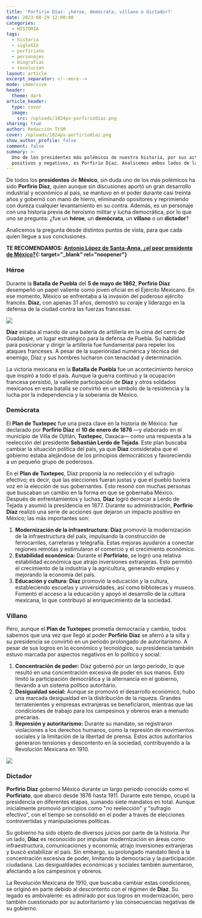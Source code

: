 ```yaml
---
title: 'Porfirio Díaz: ¿héroe, demócrata, villano o dictador?'
date: 2023-08-29 12:00:00
categories:
  - HISTORIA
tags:
  - historia
  - sigloXIX
  - porfiriato
  - personajes
  - biografias
  - revolucion
layout: article
excerpt_separator: <!--more-->
mode: immersive
header:
  theme: dark
article_header:
  type: cover
  image:
    src: /uploads/1024px-porfiriodiaz.png
sharing: true
author: Redacción TYSM
cover: /uploads/1024px-porfiriodiaz.png
show_author_profile: false
comment: false
summary: >-
  Uno de los presidentes más polémicos de nuestra historia, por sus actos
  positivos y negativos, es Porfirio Díaz. Analicemos ambos lados de la balanza…
---
```

De todos los **presidentes** de **México**, sin duda uno de los más polémicos ha sido **Porfirio Díaz**, quien aunque sin discusiones aportó un gran desarrollo industrial y económico al país, se mantuvo en el poder durante casi treinta años y gobernó con mano de hierro, eliminando opositores y reprimiendo con dureza cualquier levantamiento en su contra. Además, es un personaje con una historia previa de heroísmo militar y lucha democrática, por lo que uno se pregunta: ¿fue un **héroe**, un **demócrata**, un **villano** o un **dictador**?

Analicemos la pregunta desde distintos puntos de vista, para que cada quien llegue a sus conclusiones.

**TE RECOMENDAMOS: [Antonio López de Santa-Anna, ¿el peor presidente de México?](https://blog.tonoysumariachi.com/historia/2022/11/11/antonio-lopez-de-santa-anna-el-peor-presidente-de-la-historia-de-mexico.html){: target="_blank" rel="noopener"}**

### Héroe

Durante la **Batalla de Puebla** del **5 de mayo de 1862**, **Porfirio Díaz** desempeñó un papel valiente como joven oficial en el Ejército Mexicano. En ese momento, México se enfrentaba a la invasión del poderoso ejército francés. **Díaz**, con apenas 31 años, demostró su coraje y liderazgo en la defensa de la ciudad contra las fuerzas francesas.

![](https://upload.wikimedia.org/wikipedia/commons/3/3b/Young_Porfirio_Diaz.jpg)

**Díaz** estaba al mando de una batería de artillería en la cima del cerro de Guadalupe, un lugar estratégico para la defensa de Puebla. Su habilidad para posicionar y dirigir la artillería fue fundamental para repeler los ataques franceses. A pesar de la superioridad numérica y técnica del enemigo, Díaz y sus hombres lucharon con tenacidad y determinación.

La victoria mexicana en la **Batalla de Puebla** fue un acontecimiento heroico que inspiró a todo el país. Aunque la guerra continuó y la ocupación francesa persistió, la valiente participación de **Díaz** y otros soldados mexicanos en esta batalla se convirtió en un símbolo de la resistencia y la lucha por la independencia y la soberanía de México.

### Demócrata

El **Plan de Tuxtepec** fue una pieza clave en la historia de México: fue declarado por **Porfirio Díaz**&nbsp;el **10 de enero de 1876**&nbsp;—y elaborado en el municipio de Villa de Ojitlán, **Tuxtepec**, Oaxaca— como una respuesta a la reelección del presidente **Sebastián Lerdo de Tejada**. Este plan buscaba cambiar la situación política del país, ya que **Díaz** consideraba que el gobierno estaba alejándose de los principios democráticos y favoreciendo a un pequeño grupo de poderosos.

En el **Plan de Tuxtepec**, Díaz proponía la no reelección y el sufragio efectivo; es decir, que las elecciones fueran justas y que el pueblo tuviera voz en la elección de sus gobernantes. Esto resonó con muchas personas que buscaban un cambio en la forma en que se gobernaba México. Después de enfrentamientos y luchas, **Díaz** logró derrocar a Lerdo de Tejada y asumió la presidencia en 1877. Durante su administración,&nbsp;**Porfirio Díaz**&nbsp;realizó una serie de acciones que dejaron un impacto positivo en México; las más importantes son:

1. **Modernización de la infraestructura:** **Díaz** promovió la modernización de la infraestructura del país, impulsando la construcción de ferrocarriles, carreteras y telegrafía. Estas mejoras ayudaron a conectar regiones remotas y estimularon el comercio y el crecimiento económico.
2. **Estabilidad económica:** Durante el **Porfiriato**, se logró una relativa estabilidad económica que atrajo inversiones extranjeras. Esto permitió el crecimiento de la industria y la agricultura, generando empleo y mejorando la economía del país.
3. **Educación y cultura: Díaz** promovió la educación y la cultura, estableciendo escuelas y universidades, así como bibliotecas y museos. Fomentó el acceso a la educación y apoyó el desarrollo de la cultura mexicana, lo que contribuyó al enriquecimiento de la sociedad.

### Villano

Pero, aunque el **Plan de Tuxtepec** prometía democracia y cambio, todos sabemos que una vez que llegó al poder **Porfirio**&nbsp;**Díaz** se aferró a la silla y su presidencia se convirtió en un periodo prolongado de autoritarismo. A pesar de sus logros en lo económico y tecnológico, su presidencia también estuvo marcada por aspectos negativos en lo político y social:

1. **Concentración de poder:** Díaz gobernó por un largo periodo, lo que resultó en una concentración excesiva de poder en sus manos. Esto limitó la participación democrática y la alternancia en el gobierno, llevando a un sistema político autoritario.
2. **Desigualdad social:** Aunque se promovió el desarrollo económico, hubo una marcada desigualdad en la distribución de la riqueza. Grandes terratenientes y empresas extranjeras se beneficiaron, mientras que las condiciones de trabajo para los campesinos y obreros eran a menudo precarias.
3. **Represión y autoritarismo:** Durante su mandato, se registraron violaciones a los derechos humanos, como la represión de movimientos sociales y la limitación de la libertad de prensa. Estos actos autoritarios generaron tensiones y descontento en la sociedad, contribuyendo a la Revolución Mexicana en 1910.

![](https://upload.wikimedia.org/wikipedia/commons/6/6f/Porfirio_Diaz_in_uniform.jpg)

### Dictador

**Porfirio Díaz** gobernó México durante un largo periodo conocido como el **Porfiriato**, que abarcó desde 1876 hasta 1911. Durante este tiempo, ocupó la presidencia en diferentes etapas, sumando siete mandatos en total. Aunque inicialmente promovió principios como "no reelección" y "sufragio efectivo", con el tiempo se consolidó en el poder a través de elecciones controvertidas y manipulaciones políticas.

Su gobierno ha sido objeto de diversos juicios por parte de la historia. Por un lado, **Díaz** es reconocido por impulsar modernización en áreas como infraestructura, comunicaciones y economía; atrajo inversiones extranjeras y buscó estabilizar el país. Sin embargo, su prolongado mandato llevó a la concentración excesiva de poder, limitando la democracia y la participación ciudadana. Las desigualdades económicas y sociales también aumentaron, afectando a los campesinos y obreros.

La Revolución Mexicana de 1910, que buscaba cambiar estas condiciones, se originó en parte debido al descontento con el régimen de **Díaz**. Su legado es ambivalente: es admirado por sus logros en modernización, pero también cuestionado por su autoritarismo y las consecuencias negativas de su gobierno.